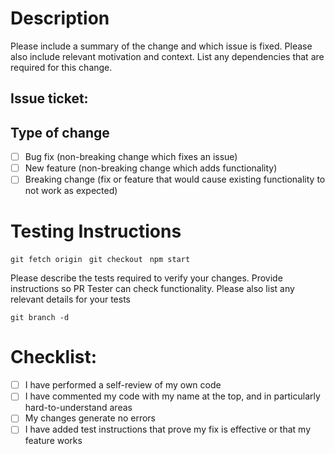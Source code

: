 # Description
Please include a summary of the change and which issue is fixed. Please also include relevant motivation and context. List any dependencies that are required for this change.

## Issue ticket:

## Type of change
- [ ] Bug fix (non-breaking change which fixes an issue)
- [ ] New feature (non-breaking change which adds functionality)
- [ ] Breaking change (fix or feature that would cause existing functionality to not work as expected)

# Testing Instructions
`git fetch origin `
`git checkout `
`npm start`

Please describe the tests required to verify your changes. Provide instructions so PR Tester can check functionality. Please also list any relevant details for your tests

`git branch -d `

# Checklist:
- [ ] I have performed a self-review of my own code
- [ ] I have commented my code with my name at the top, and in particularly hard-to-understand areas
- [ ] My changes generate no errors
- [ ] I have added test instructions that prove my fix is effective or that my feature works
